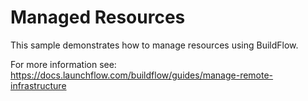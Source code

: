 # Managed Resources

This sample demonstrates how to manage resources using BuildFlow.

For more information see: https://docs.launchflow.com/buildflow/guides/manage-remote-infrastructure